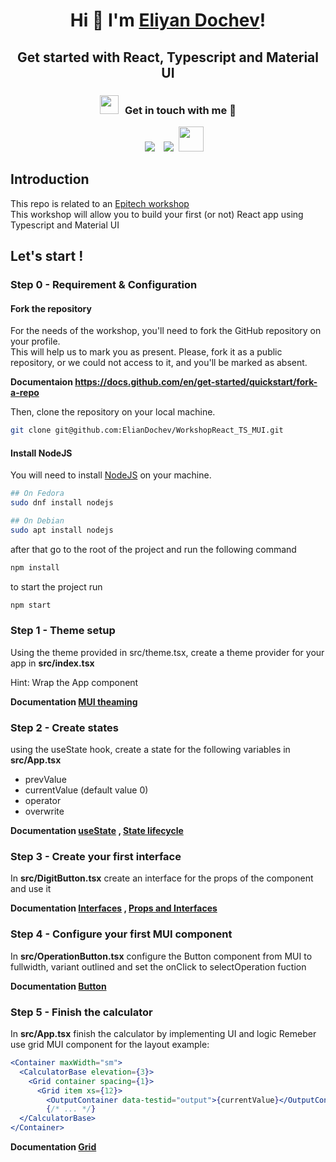 <h1 align="center">Hi 👋 I'm <a href="https://github.com/ElianDochev" target="blank">
Eliyan Dochev</a>!</h1>
<h2 align="center">Get started with React, Typescript and Material UI</h3>

<h3 align="center" > <img src="https://media.giphy.com/media/iY8CRBdQXODJSCERIr/giphy.gif" width="30" height="30" style="margin-right: 10px;">Get in touch with me 🤝 </h3>

<p align="center">

 <div align="center"  class="icons-social" style="margin-left: 10px;">
        <a style="margin-left: 10px;"  target="_blank" href="https://www.linkedin.com/in/elian-dochev-8a53a9250/">
			<img src="https://img.icons8.com/doodle/40/000000/linkedin--v2.png"></a>
        <a style="margin-left: 10px;" target="_blank" href="https://github.com/ElianDochev">
		<img src="https://img.icons8.com/doodle/40/000000/github--v1.png"></a>
		<a style="margin-left: 5px;" target="_blank" href="mailto:eliyan.dochev@epitech.eu">
					<img style="width: 40px; height: 40px" src="https://image.similarpng.com/very-thumbnail/2021/09/Outlook-icon-on-transparent-background-PNG.png" ></a>
      </div>
</p>

## Introduction

This repo is related to an [Epitech workshop](https://www.epitech.eu/) </br>
This workshop will allow you to build your first (or not) React app using Typescript and Material UI</br>

## Let's start !

### Step 0 - Requirement & Configuration

#### Fork the repository

For the needs of the workshop, you'll need to fork the GitHub repository on your profile.</br>
This will help us to mark you as present.
Please, fork it as a public repository, or we could not access to it, and you'll be marked as absent.

**Documentaion https://docs.github.com/en/get-started/quickstart/fork-a-repo**

Then, clone the repository on your local machine.

```bash
git clone git@github.com:ElianDochev/WorkshopReact_TS_MUI.git
```

#### Install NodeJS

You will need to install [NodeJS](https://nodejs.org/en) on your machine.</br>

```bash
## On Fedora
sudo dnf install nodejs

## On Debian
sudo apt install nodejs
```

after that go to the root of the project and run the following command

```bash
npm install
```

to start the project run

```bash
npm start
```

### Step 1 - Theme setup

Using the theme provided in src/theme.tsx, create a theme
provider for your app in **src/index.tsx** <br>

Hint: Wrap the App component <br>

**Documentation [MUI theaming](https://material-ui.com/customization/theming/)**

### Step 2 - Create states

using the useState hook, create a state for the following variables in **src/App.tsx**

- prevValue
- currentValue (default value 0)
- operator
- overwrite

**Documentation [useState](https://reactjs.org/docs/hooks-state.html) , [State lifecycle](https://legacy.reactjs.org/docs/state-and-lifecycle.html)**

### Step 3 - Create your first interface

In **src/DigitButton.tsx** create an interface for the props of the component and use it

**Documentation [Interfaces](https://www.typescriptlang.org/docs/handbook/2/objects.html#interfaces) , [Props and Interfaces](https://www.pluralsight.com/guides/use-interface-props-in-functional-components-using-typescript-with-react)**

### Step 4 - Configure your first MUI component

In **src/OperationButton.tsx** configure the Button component from MUI to fullwidth, variant outlined and set the onClick to selectOperation fuction

**Documentation [Button](https://material-ui.com/components/buttons/)**

### Step 5 - Finish the calculator

In **src/App.tsx** finish the calculator by implementing UI and logic
Remeber use grid MUI component for the layout
example:

```jsx
<Container maxWidth="sm">
  <CalculatorBase elevation={3}>
    <Grid container spacing={1}>
      <Grid item xs={12}>
        <OutputContainer data-testid="output">{currentValue}</OutputContainer>
        {/* ... */}
  </CalculatorBase>
</Container>
```

**Documentation [Grid](https://material-ui.com/components/grid/)**
